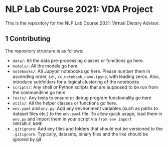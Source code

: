 # NLP Lab Course 2021: VDA Project
This is the repository for the NLP Lab Course 2021: Virtual Dietary Advisor.

## 1 Contributing
The repository structure is as follows:
 * `data/`: All the data pre-processing classes or functions go here.
 * `models/`: All the models go here.
 * `notebooks/`: All Jupyter notebooks go here. Please number them in ascending order, i.e., `xx_notebook_name.ipynb`, with leading zeros. Also, introduce subfolders for a logical clustering of the notebooks
 * `scripts/`: Any shell or Python scripts that are supposed to be run from the commandline go here
 * `tests/`: Any tests to ensure or debug program functionality go here
 * `utils/`: All the helper classes or functions go here.
 * `env.yaml` and `env.py`: Add any environment variables (such as paths to dataset files etc.) to the `env.yaml` file. To allow quick usage, load them in `env.py` and import them in your script via `from env import VARIABLE_NAME`
 * `.gitignore`: Add any files and folders that should not be versioned to the `.gitignore`. Typically, datasets, binary files and the like should be ignored by git
